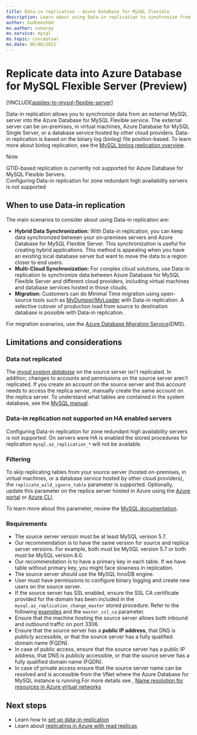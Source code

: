```yaml
---
title: Data-in replication - Azure Database for MySQL Flexible
description: Learn about using Data-in replication to synchronize from an external server into the Azure Database for MySQL Flexible service.
author: SudheeshGH
ms.author: sunaray
ms.service: mysql
ms.topic: conceptual
ms.date: 06/08/2021
---
```


# Replicate data into Azure Database for MySQL Flexible  Server (Preview)

[!INCLUDE[applies-to-mysql-flexible-server](../includes/applies-to-mysql-flexible-server.md)]

Data-in replication allows you to synchronize data from an external MySQL server into the Azure Database for MySQL Flexible service. The external server can be on-premises, in virtual machines, Azure Database for MySQL Single Server, or a database service hosted by other cloud providers. Data-in replication is based on the binary log (binlog) file position-based. To learn more about binlog replication, see the [MySQL binlog replication overview](https://dev.mysql.com/doc/refman/5.7/en/binlog-replication-configuration-overview.html).

> [!Note]
> GTID-based replication is currently not supported for Azure Database for MySQL Flexible Servers.<br>
> Configuring Data-in replication for zone redundant high availability servers is not supported 

## When to use Data-in replication

The main scenarios to consider about using Data-in replication are:

- **Hybrid Data Synchronization:** With Data-in replication, you can keep data synchronized between your on-premises servers and Azure Database for MySQL Flexible Server. This synchronization is useful for creating hybrid applications. This method is appealing when you have an existing local database server but want to move the data to a region closer to end users.
- **Multi-Cloud Synchronization:** For complex cloud solutions, use Data-in replication to synchronize data between Azure Database for MySQL Flexible Server and different cloud providers, including virtual machines and database services hosted in those clouds.
- **Migration:** Customers can do Minimal Time migration using open-source tools such as [MyDumper/MyLoader](https://centminmod.com/mydumper.html) with Data-in replication. A selective cutover of production load from source to destination database is possible with Data-in replication. 

For migration scenarios, use the [Azure Database Migration Service](https://azure.microsoft.com/services/database-migration/)(DMS).

## Limitations and considerations

### Data not replicated

The [*mysql system database*](https://dev.mysql.com/doc/refman/5.7/en/system-schema.html) on the source server isn't replicated. In addition, changes to accounts and permissions on the source server aren't replicated. If you create an account on the source server and this account needs to access the replica server, manually create the same account on the replica server. To understand what tables are contained in the system database, see the [MySQL manual](https://dev.mysql.com/doc/refman/5.7/en/system-schema.html).

### Data-in replication not supported on HA enabled servers 
Configuring Data-in replication for zone redundant high availability servers is not supported. On servers were HA is enabled the stored procedures for replication `mysql.az_replication_*` will not be available. 

### Filtering

To skip replicating tables from your source server (hosted on-premises, in virtual machines, or a database service hosted by other cloud providers), the `replicate_wild_ignore_table` parameter is supported. Optionally, update this parameter on the replica server hosted in Azure using the [Azure portal](how-to-configure-server-parameters-portal.md) or [Azure CLI](how-to-configure-server-parameters-cli.md).

To learn more about this parameter, review the [MySQL documentation](https://dev.mysql.com/doc/refman/8.0/en/replication-options-replica.html#option_mysqld_replicate-wild-ignore-table).

### Requirements

- The source server version must be at least MySQL version 5.7.
- Our recommendation is to have the same version for source and replica server versions. For example, both must be MySQL version 5.7 or both must be MySQL version 8.0.
- Our recommendation is to have a primary key in each table. If we have table without primary key, you might face slowness in replication.
- The source server should use the MySQL InnoDB engine.
- User must have permissions to configure binary logging and create new users on the source server.
- If the source server has SSL enabled, ensure the SSL CA certificate provided for the domain has been included in the `mysql.az_replication_change_master` stored procedure. Refer to the following [examples](./how-to-data-in-replication.md#link-source-and-replica-servers-to-start-data-in-replication) and the `master_ssl_ca` parameter.
- Ensure that the machine hosting the source server allows both inbound and outbound traffic on port 3306.
- Ensure that the source server has a **public IP address**, that DNS is publicly accessible, or that the source server has a fully qualified domain name (FQDN).
- In case of public access, ensure that the source server has a public IP address, that DNS is publicly accessible, or that the source server has a fully qualified domain name (FQDN).
- In case of private access ensure that the source server name can be resolved and is accessible from the VNet where the Azure Database for MySQL instance is running.For more details see , [Name resolution for resources in Azure virtual networks](../../virtual-network/virtual-networks-name-resolution-for-vms-and-role-instances.md)

## Next steps

- Learn how to [set up data-in replication](how-to-data-in-replication.md)
- Learn about [replicating in Azure with read replicas](concepts-read-replicas.md)
